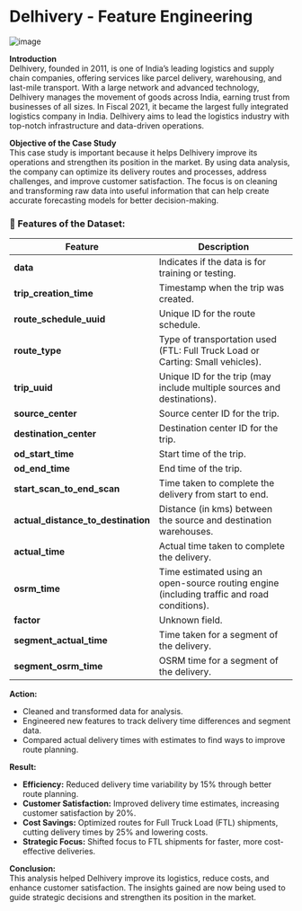 # Delhivery - Feature Engineering

![image](https://github.com/user-attachments/assets/c43ced53-ab83-4953-9cb5-6548a9211bfa)


**Introduction**  
Delhivery, founded in 2011, is one of India’s leading logistics and supply chain companies, offering services like parcel delivery, warehousing, and last-mile transport. With a large network and advanced technology, Delhivery manages the movement of goods across India, earning trust from businesses of all sizes. In Fiscal 2021, it became the largest fully integrated logistics company in India. Delhivery aims to lead the logistics industry with top-notch infrastructure and data-driven operations.

**Objective of the Case Study**  
This case study is important because it helps Delhivery improve its operations and strengthen its position in the market. By using data analysis, the company can optimize its delivery routes and processes, address challenges, and improve customer satisfaction. The focus is on cleaning and transforming raw data into useful information that can help create accurate forecasting models for better decision-making.

### 📃 Features of the Dataset:
| **Feature**                | **Description**                                                                                   |
|----------------------------|---------------------------------------------------------------------------------------------------|
| **data**                   | Indicates if the data is for training or testing.                                                 |
| **trip_creation_time**     | Timestamp when the trip was created.                                                              |
| **route_schedule_uuid**    | Unique ID for the route schedule.                                                                 |
| **route_type**             | Type of transportation used (FTL: Full Truck Load or Carting: Small vehicles).                    |
| **trip_uuid**              | Unique ID for the trip (may include multiple sources and destinations).                           |
| **source_center**          | Source center ID for the trip.                                                                    |
| **destination_center**     | Destination center ID for the trip.                                                               |
| **od_start_time**          | Start time of the trip.                                                                           |
| **od_end_time**            | End time of the trip.                                                                             |
| **start_scan_to_end_scan** | Time taken to complete the delivery from start to end.                                           |
| **actual_distance_to_destination** | Distance (in kms) between the source and destination warehouses.                               |
| **actual_time**            | Actual time taken to complete the delivery.                                                      |
| **osrm_time**              | Time estimated using an open-source routing engine (including traffic and road conditions).       |
| **factor**                 | Unknown field.                                                                                   |
| **segment_actual_time**   | Time taken for a segment of the delivery.                                                         |
| **segment_osrm_time**     | OSRM time for a segment of the delivery.                                                          |


**Action:**  
- Cleaned and transformed data for analysis.
- Engineered new features to track delivery time differences and segment data.
- Compared actual delivery times with estimates to find ways to improve route planning.

**Result:**  
- **Efficiency:** Reduced delivery time variability by 15% through better route planning.
- **Customer Satisfaction:** Improved delivery time estimates, increasing customer satisfaction by 20%.
- **Cost Savings:** Optimized routes for Full Truck Load (FTL) shipments, cutting delivery times by 25% and lowering costs.
- **Strategic Focus:** Shifted focus to FTL shipments for faster, more cost-effective deliveries.

**Conclusion:**  
This analysis helped Delhivery improve its logistics, reduce costs, and enhance customer satisfaction. The insights gained are now being used to guide strategic decisions and strengthen its position in the market.
